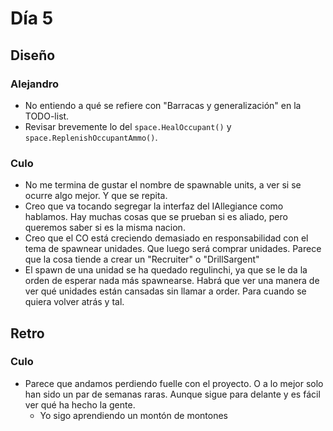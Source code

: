 ﻿# Día 5

## Diseño

### Alejandro

- No entiendo a qué se refiere con "Barracas y generalización" en la TODO-list.
- Revisar brevemente lo del `space.HealOccupant()` y `space.ReplenishOccupantAmmo()`.

### Culo

- No me termina de gustar el nombre de spawnable units, a ver si se ocurre algo mejor. Y que se repita.
- Creo que va tocando segregar la interfaz del IAllegiance como hablamos. Hay muchas cosas que se prueban si es aliado, pero queremos saber si es la misma nacion.
- Creo que el CO está creciendo demasiado en responsabilidad con el tema de spawnear unidades. Que luego será comprar unidades. Parece que la cosa tiende a crear un "Recruiter" o "DrillSargent"
- El spawn de una unidad se ha quedado regulinchi, ya que se le da la orden de esperar nada más spawnearse. Habrá que ver una manera de ver qué unidades están cansadas sin llamar a order. Para cuando se quiera volver atrás y tal.

## Retro

### Culo

- Parece que andamos perdiendo fuelle con el proyecto. O a lo mejor solo han sido un par de semanas raras. Aunque sigue para delante y es fácil ver qué ha hecho la gente.
    - Yo sigo aprendiendo un montón de montones
